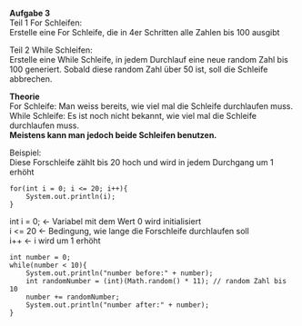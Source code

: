 <b>Aufgabe 3</b></br>
Teil 1 For Schleifen:</br>
Erstelle eine For Schleife, die in 4er Schritten alle Zahlen bis 100 ausgibt

Teil 2 While Schleifen:</br>
Erstelle eine While Schleife, in jedem Durchlauf eine neue random Zahl bis 100
generiert. Sobald diese random Zahl über 50 ist, soll die Schleife abbrechen. 

<b>Theorie</b></br>
For Schleife: Man weiss bereits, wie viel mal die Schleife durchlaufen muss.</br>
While Schleife: Es ist noch nicht bekannt, wie viel mal die Schleife durchlaufen muss.</br>
<b>Meistens kann man jedoch beide Schleifen benutzen.</b>

Beispiel:</br>
Diese Forschleife zählt bis 20 hoch und wird in jedem Durchgang um 1 erhöht
```
for(int i = 0; i <= 20; i++){
    System.out.println(i);
}
```
int i = 0; <- Variabel mit dem Wert 0 wird initialisiert</br>
i <= 20 <- Bedingung, wie lange die Forschleife durchlaufen soll</br>
i++ <- i wird um 1 erhöht

```
int number = 0;
while(number < 10){
    System.out.println("number before:" + number);
    int randomNumber = (int)(Math.random() * 11); // random Zahl bis 10
    number += randomNumber;
    System.out.println("number after:" + number);
}
```